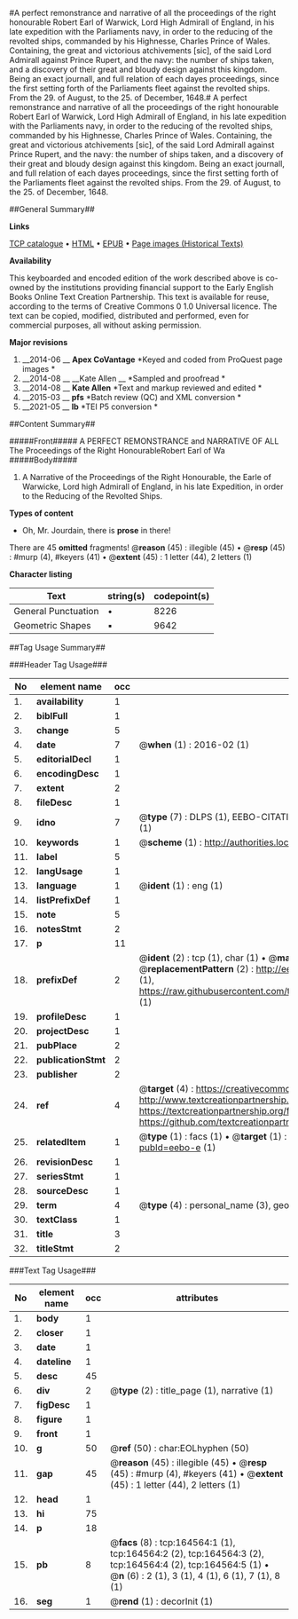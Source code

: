 #A perfect remonstrance and narrative of all the proceedings of the right honourable Robert Earl of Warwick, Lord High Admirall of England, in his late expedition with the Parliaments navy, in order to the reducing of the revolted ships, commanded by his Highnesse, Charles Prince of Wales. Containing, the great and victorious atchivements [sic], of the said Lord Admirall against Prince Rupert, and the navy: the number of ships taken, and a discovery of their great and bloudy design against this kingdom. Being an exact journall, and full relation of each dayes proceedings, since the first setting forth of the Parliaments fleet against the revolted ships. From the 29. of August, to the 25. of December, 1648.#
A perfect remonstrance and narrative of all the proceedings of the right honourable Robert Earl of Warwick, Lord High Admirall of England, in his late expedition with the Parliaments navy, in order to the reducing of the revolted ships, commanded by his Highnesse, Charles Prince of Wales. Containing, the great and victorious atchivements [sic], of the said Lord Admirall against Prince Rupert, and the navy: the number of ships taken, and a discovery of their great and bloudy design against this kingdom. Being an exact journall, and full relation of each dayes proceedings, since the first setting forth of the Parliaments fleet against the revolted ships. From the 29. of August, to the 25. of December, 1648.

##General Summary##

**Links**

[TCP catalogue](http://www.ota.ox.ac.uk/tcp/)  • 
[HTML](http://tei.it.ox.ac.uk/tcp/Texts-HTML/free/A90/A90492.html)  • 
[EPUB](http://tei.it.ox.ac.uk/tcp/Texts-EPUB/free/A90/A90492.epub) • 
[Page images (Historical Texts)](https://historicaltexts.jisc.ac.uk/eebo-50805870e)

**Availability**

This keyboarded and encoded edition of the work described above is co-owned by the
    institutions providing financial support to the Early English Books Online Text Creation
    Partnership. This text is available for reuse, according to the terms of  Creative Commons 0 1.0 Universal
    licence. The text can be copied, modified, distributed and performed, even for commercial
    purposes, all without asking permission.

**Major revisions**

1. __2014-06 __ __Apex CoVantage__ *Keyed and coded from ProQuest page images *
1. __2014-08 __ __Kate Allen __ *Sampled and proofread *
1. __2014-08 __ __Kate Allen__ *Text and markup reviewed and edited *
1. __2015-03 __ __pfs__ *Batch review (QC) and XML conversion *
1. __2021-05 __ __lb__ *TEI P5 conversion *

##Content Summary##

#####Front#####
A PERFECT REMONSTRANCE and NARRATIVE OF ALL The Proceedings of the Right HonourableRobert Earl of Wa
#####Body#####

1. A Narrative of the Proceedings of the Right Honourable, the Earle of Warwicke, Lord high Admirall of England, in his late Expedition, in order to the Reducing of the Revolted Ships.

**Types of content**

  * Oh, Mr. Jourdain, there is **prose** in there!

There are 45 **omitted** fragments! 
 @__reason__ (45) : illegible (45)  •  @__resp__ (45) : #murp (4), #keyers (41)  •  @__extent__ (45) : 1 letter (44), 2 letters (1)

**Character listing**


|Text|string(s)|codepoint(s)|
|---|---|---|
|General Punctuation|•|8226|
|Geometric Shapes|▪|9642|

##Tag Usage Summary##

###Header Tag Usage###

|No|element name|occ|attributes|
|---|---|---|---|
|1.|__availability__|1||
|2.|__biblFull__|1||
|3.|__change__|5||
|4.|__date__|7| @__when__ (1) : 2016-02 (1)|
|5.|__editorialDecl__|1||
|6.|__encodingDesc__|1||
|7.|__extent__|2||
|8.|__fileDesc__|1||
|9.|__idno__|7| @__type__ (7) : DLPS (1), EEBO-CITATION (1), VID (1), EEBO-PROQUEST (1), STC (2), OCLC (1)|
|10.|__keywords__|1| @__scheme__ (1) : http://authorities.loc.gov/ (1)|
|11.|__label__|5||
|12.|__langUsage__|1||
|13.|__language__|1| @__ident__ (1) : eng (1)|
|14.|__listPrefixDef__|1||
|15.|__note__|5||
|16.|__notesStmt__|2||
|17.|__p__|11||
|18.|__prefixDef__|2| @__ident__ (2) : tcp (1), char (1)  •  @__matchPattern__ (2) : ([0-9\-]+):([0-9IVX]+) (1), (.+) (1)  •  @__replacementPattern__ (2) : http://eebo.chadwyck.com/downloadtiff?vid=$1&page=$2 (1), https://raw.githubusercontent.com/textcreationpartnership/Texts/master/tcpchars.xml#$1 (1)|
|19.|__profileDesc__|1||
|20.|__projectDesc__|1||
|21.|__pubPlace__|2||
|22.|__publicationStmt__|2||
|23.|__publisher__|2||
|24.|__ref__|4| @__target__ (4) : https://creativecommons.org/publicdomain/zero/1.0/ (1), http://www.textcreationpartnership.org/docs/. (1), https://textcreationpartnership.org/faq/#faq05 (1), https://github.com/textcreationpartnership (1)|
|25.|__relatedItem__|1| @__type__ (1) : facs (1)  •  @__target__ (1) : https://data.historicaltexts.jisc.ac.uk/view?pubId=eebo-e (1)|
|26.|__revisionDesc__|1||
|27.|__seriesStmt__|1||
|28.|__sourceDesc__|1||
|29.|__term__|4| @__type__ (4) : personal_name (3), geographic_name (1)|
|30.|__textClass__|1||
|31.|__title__|3||
|32.|__titleStmt__|2||


###Text Tag Usage###

|No|element name|occ|attributes|
|---|---|---|---|
|1.|__body__|1||
|2.|__closer__|1||
|3.|__date__|1||
|4.|__dateline__|1||
|5.|__desc__|45||
|6.|__div__|2| @__type__ (2) : title_page (1), narrative (1)|
|7.|__figDesc__|1||
|8.|__figure__|1||
|9.|__front__|1||
|10.|__g__|50| @__ref__ (50) : char:EOLhyphen (50)|
|11.|__gap__|45| @__reason__ (45) : illegible (45)  •  @__resp__ (45) : #murp (4), #keyers (41)  •  @__extent__ (45) : 1 letter (44), 2 letters (1)|
|12.|__head__|1||
|13.|__hi__|75||
|14.|__p__|18||
|15.|__pb__|8| @__facs__ (8) : tcp:164564:1 (1), tcp:164564:2 (2), tcp:164564:3 (2), tcp:164564:4 (2), tcp:164564:5 (1)  •  @__n__ (6) : 2 (1), 3 (1), 4 (1), 6 (1), 7 (1), 8 (1)|
|16.|__seg__|1| @__rend__ (1) : decorInit (1)|
